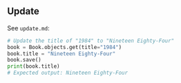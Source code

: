 ## Update

See `update.md`:

```python
# Update the title of "1984" to "Nineteen Eighty-Four"
book = Book.objects.get(title="1984")
book.title = "Nineteen Eighty-Four"
book.save()
print(book.title)
# Expected output: Nineteen Eighty-Four
```
